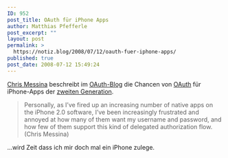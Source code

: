 ```yaml
---
ID: 952
post_title: OAuth für iPhone Apps
author: Matthias Pfefferle
post_excerpt: ""
layout: post
permalink: >
  https://notiz.blog/2008/07/12/oauth-fuer-iphone-apps/
published: true
post_date: 2008-07-12 15:49:24
---
```

<!-- wp:paragraph -->
<p><a href="http://factoryjoe.com/blog/">Chris Messina</a> beschreibt im <a href="http://blog.oauth.net/2008/07/11/oauth-for-the-iphone-pownceapp/">OAuth-Blog</a> die Chancen von <a href="http://oath.net">OAuth</a> für iPhone-Apps der <a href="http://www.macrumors.com/2008/07/11/apple-releases-official-iphone-2-0-firmware/">zweiten Generation</a>.</p>
<!-- /wp:paragraph -->

<!-- wp:quote -->
<blockquote class="wp-block-quote">
	<p>Personally, as I’ve fired up an increasing number of native apps on the iPhone 2.0 software, I’ve been increasingly frustrated and annoyed at how many of them want my username and password, and how few of them support this kind of delegated authorization flow. (Chris Messina)</p>
</blockquote>
<!-- /wp:quote -->

<!-- wp:paragraph -->
<p>...wird Zeit dass ich mir doch mal ein iPhone zulege.</p>
<!-- /wp:paragraph -->